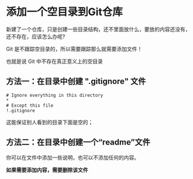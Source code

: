 # 添加一个空目录到Git仓库

新建了一个仓库，只是创建一些目录结构，还不里面放什么，要放的内容还没有，还不存在，应该怎么办呢?

Git 是不跟踪空目录的，所以需要跟踪那么就需要添加文件！

也就是说 Git 中不存在真正意义上的空目录

## 方法一：在目录中创建 ".gitignore" 文件

```
# Ignore everything in this directory  
*  
# Except this file  
!.gitignore
```

这能保证别人看到的目录下面是空的；

## 方法二：在目录中创建一个“readme”文件

你可以在文件中添加一些说明，也可以不添加任何的内容。


**如果需要添加内容，需要删除该文件**
